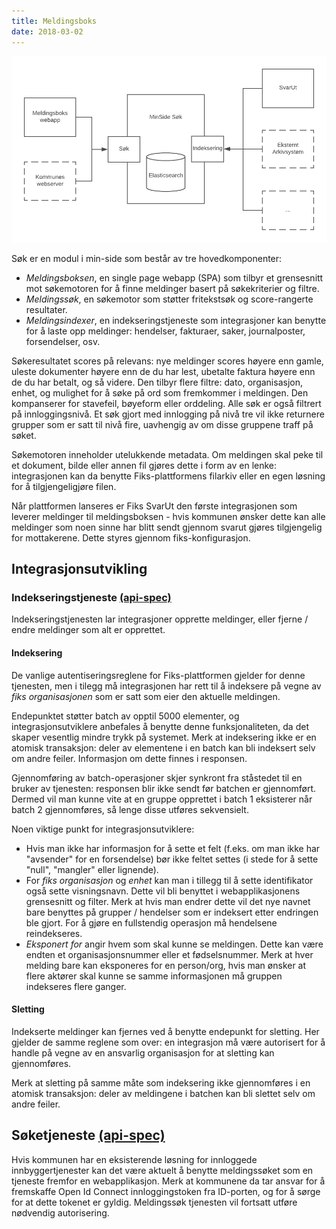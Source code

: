 ```yaml
---
title: Meldingsboks
date: 2018-03-02
---
```


![minside_sok](/images/fiks_meldingboks.png "Minside Søk")

Søk er en modul i min-side som består av tre hovedkomponenter:
 
 * _Meldingsboksen_, en single page webapp (SPA) som tilbyr et grensesnitt mot søkemotoren for å finne meldinger basert på søkekriterier og filtre. 
 * _Meldingssøk_, en søkemotor som støtter fritekstsøk og score-rangerte resultater. 
 * _Meldingsindexer_, en indekseringstjeneste som integrasjoner kan benytte for å laste opp meldinger: hendelser, fakturaer, saker, journalposter, forsendelser, osv.  

Søkeresultatet scores på relevans: nye meldinger scores høyere enn gamle, uleste dokumenter høyere enn de du har lest, ubetalte faktura høyere enn de du har betalt, og så videre. Den tilbyr flere filtre: dato, organisasjon, enhet, og mulighet for å søke på ord som fremkommer i meldingen. Den kompanserer for stavefeil, bøyeform eller orddeling. Alle søk er også filtrert på innloggingsnivå. Et søk gjort med innlogging på nivå tre vil ikke returnere grupper som er satt til nivå fire, uavhengig av om disse gruppene traff på søket.

Søkemotoren inneholder utelukkende metadata. Om meldingen skal peke til et dokument, bilde eller annen fil gjøres dette i form av en lenke: integrasjonen kan da benytte Fiks-plattformens filarkiv eller en egen løsning for å tilgjengeligjøre filen.

Når plattformen lanseres er Fiks SvarUt den første integrasjonen som leverer meldinger til meldingsboksen - hvis kommunen ønsker dette kan alle meldinger som noen sinne har blitt sendt gjennom svarut gjøres tilgjengelig for mottakerene. Dette styres gjennom fiks-konfigurasjon. 

## Integrasjonsutvikling

### Indekseringstjeneste [(api-spec)](https://editor.swagger.io/?url=https://ks-no.github.io/api/meldingindexer-api.json)

Indekseringstjenesten lar integrasjoner opprette meldinger, eller fjerne / endre meldinger som alt er opprettet. 

#### Indeksering
De vanlige autentiseringsreglene for Fiks-plattformen gjelder for denne tjenesten, men i tilegg må integrasjonen har rett til å indeksere på vegne av  _fiks organisasjonen_ som er satt som eier den aktuelle meldingen.

Endepunktet støtter batch av opptil 5000 elementer, og integrasjonsutviklere anbefales å benytte denne funksjonaliteten, da det skaper vesentlig mindre trykk på systemet. Merk at indeksering ikke er en atomisk transaksjon: deler av elementene i en batch kan bli indeksert selv om andre feiler. Informasjon om dette finnes i responsen.

Gjennomføring av batch-operasjoner skjer synkront fra ståstedet til en bruker av tjenesten: responsen blir ikke sendt før batchen er gjennomført. Dermed vil man kunne vite at en gruppe opprettet i batch 1 eksisterer når batch 2 gjennomføres, så lenge disse utføres sekvensielt. 

Noen viktige punkt for integrasjonsutviklere:
 
* Hvis man ikke har informasjon for å sette et felt (f.eks. om man ikke har "avsender" for en forsendelse) bør ikke feltet settes (i stede for å sette "null", "mangler" eller lignende).
* For _fiks organisasjon_ og _enhet_ kan man i tillegg til å sette identifikator også sette visningsnavn. Dette vil bli benyttet i webapplikasjonens grensesnitt og filter. Merk at hvis man endrer dette vil det nye navnet bare benyttes på grupper / hendelser som er indeksert etter endringen ble gjort. For å gjøre en fullstendig operasjon må hendelsene reindekseres.
* _Eksponert for_ angir hvem som skal kunne se meldingen. Dette kan være endten et organisasjonsnummer eller et fødselsnummer. Merk at hver melding bare kan eksponeres for en person/org, hvis man ønsker at flere aktører skal kunne se samme informasjonen må gruppen indekseres flere ganger. 

#### Sletting
Indekserte meldinger kan fjernes ved å benytte endepunkt for sletting. Her gjelder de samme reglene som over: en integrasjon må være autorisert for å handle på vegne av en ansvarlig organisasjon for at sletting kan gjennomføres. 

Merk at sletting på samme måte som indeksering ikke gjennomføres i en atomisk transaksjon: deler av meldingene i batchen kan bli slettet selv om andre feiler. 

## Søketjeneste [(api-spec)](https://editor.swagger.io/?url=https://ks-no.github.io/api/meldingsok-api.json)
Hvis kommunen har en eksisterende løsning for innloggede innbyggertjenester kan det være aktuelt å benytte meldingssøket som en tjeneste fremfor en webapplikasjon. Merk at kommunene da tar ansvar for å fremskaffe Open Id Connect innloggingstoken fra ID-porten, og for å sørge for at dette tokenet er gyldig. Meldingssøk tjenesten vil fortsatt utføre nødvendig autorisering.
